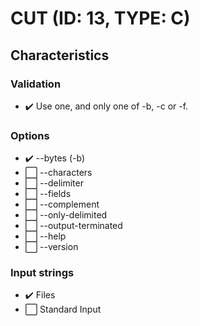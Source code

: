 # CUT (ID: 13, TYPE: C)

## Characteristics

### Validation
- ✔️ Use one, and only one of -b, -c or -f.

### Options
- ✔️ --bytes (-b)
- ⬜ --characters
- ⬜ --delimiter
- ⬜ --fields
- ⬜ --complement
- ⬜ --only-delimited
- ⬜ --output-terminated
- ⬜ --help
- ⬜ --version

### Input strings
- ✔️ Files
- ⬜ Standard Input
